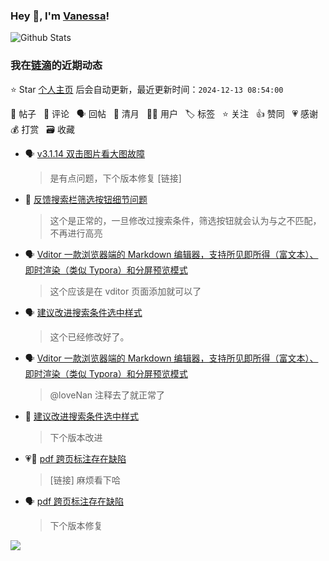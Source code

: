 ### Hey 👋, I'm [Vanessa](http://vanessa.b3log.org/)!

![Github Stats](https://github-readme-stats.vercel.app/api?username=Vanessa219&show_icons=true)

<!--events start -->

### 我在[链滴](https://ld246.com)的近期动态

⭐️ Star [个人主页](https://github.com/Vanessa219/Vanessa219) 后会自动更新，最近更新时间：`2024-12-13 08:54:00`

📝 帖子 &nbsp; 💬 评论 &nbsp; 🗣 回帖 &nbsp; 🌙 清月 &nbsp; 👨‍💻 用户 &nbsp; 🏷️ 标签 &nbsp; ⭐️ 关注 &nbsp; 👍 赞同 &nbsp; 💗 感谢 &nbsp; 💰 打赏 &nbsp; 🗃 收藏

* 🗣 [v3.1.14 双击图片看大图故障](https://ld246.com/article/1733317172812/comment/1733962912086#comments)

  > 是有点问题，下个版本修复 [链接]
* 💬 [反馈搜索栏筛选按钮细节问题](https://ld246.com/article/1733839904626/comment/1733883159201#comments)

  > 这个是正常的，一旦修改过搜索条件，筛选按钮就会认为与之不匹配，不再进行高亮
* 🗣 [Vditor 一款浏览器端的 Markdown 编辑器，支持所见即所得（富文本）、即时渲染（类似 Typora）和分屏预览模式](https://ld246.com/article/1549638745630/comment/1733715055554#comments)

  > 这个应该是在 vditor 页面添加就可以了
* 🗣 [建议改进搜索条件选中样式](https://ld246.com/article/1733642150153/comment/1733675104549#comments)

  > 这个已经修改好了。
* 🗣 [Vditor 一款浏览器端的 Markdown 编辑器，支持所见即所得（富文本）、即时渲染（类似 Typora）和分屏预览模式](https://ld246.com/article/1549638745630/comment/1722305843079#comments)

  > @loveNan 注释去了就正常了
* 💬 [建议改进搜索条件选中样式](https://ld246.com/article/1733642150153/comment/1733648705073#comments)

  > 下个版本改进
* 💗💬 [pdf 跨页标注存在缺陷](https://ld246.com/article/1732610937549/comment/1733454811571#comments)

  > [链接] 麻烦看下哈
* 🗣 [pdf 跨页标注存在缺陷](https://ld246.com/article/1732610937549/comment/1733454811571#comments)

  > 下个版本修复


<!--events end -->

<a title="Hits" target="_blank" href="https://github.com/Vanessa219/Vanessa219"><img src="https://hits.b3log.org/Vanessa219/Vanessa219.svg"></a>
